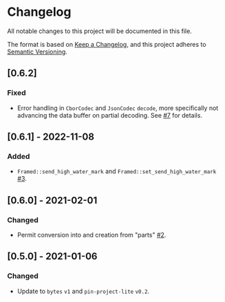 # Changelog

All notable changes to this project will be documented in this file.

The format is based on [Keep a Changelog](https://keepachangelog.com/en/1.0.0/),
and this project adheres to [Semantic
Versioning](https://semver.org/spec/v2.0.0.html).

## [0.6.2]

### Fixed

- Error handling in `CborCodec` and `JsonCodec` `decode`, more specifically not advancing the data buffer on partial decoding. See [#7](https://github.com/mxinden/asynchronous-codec/pull/7) for details.

## [0.6.1] - 2022-11-08

### Added

- `Framed::send_high_water_mark` and `Framed::set_send_high_water_mark` [#3].

[#3]: https://github.com/mxinden/asynchronous-codec/pull/3

## [0.6.0] - 2021-02-01

### Changed

- Permit conversion into and creation from "parts"
  [#2](https://github.com/mxinden/asynchronous-codec/pull/2).

## [0.5.0] - 2021-01-06

### Changed

- Update to `bytes` `v1` and `pin-project-lite` `v0.2`.
